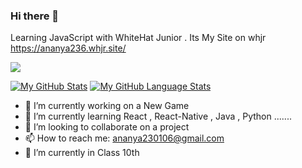### Hi there 👋
Learning JavaScript with WhiteHat Junior .
Its My Site on whjr https://ananya236.whjr.site/

<img align="center" src="https://github-profile-trophy.vercel.app/?username=Ananya2306&margin-w=15&column=7&row=8" />
<a href="https://github.com/Ananya2306">

[![My GitHub Stats](https://github-readme-stats.vercel.app/api/?username=Ananya2306&count_private=true&theme=tokyonight&showicons=true)]()
[![My GitHub Language Stats](https://github-readme-stats.vercel.app/api/top-langs/?username=Ananya2306&langs_count=5&theme=tokyonight)]()


- 🔭 I’m currently working on a New Game 
- 🌱 I’m currently learning React , React-Native , Java , Python .......
- 👯 I’m looking to collaborate on a project 
- 📫 How to reach me: ananya230106@gmail.com
- 🔭 I’m currently in Class 10th
